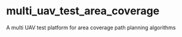 # multi_uav_test_area_coverage
A multi UAV test platform for area coverage path planning algorithms
